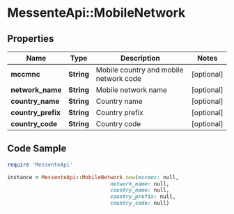 # MessenteApi::MobileNetwork

## Properties

Name | Type | Description | Notes
------------ | ------------- | ------------- | -------------
**mccmnc** | **String** | Mobile country and mobile network code | [optional] 
**network_name** | **String** | Mobile network name | [optional] 
**country_name** | **String** | Country name | [optional] 
**country_prefix** | **String** | Country prefix | [optional] 
**country_code** | **String** | Country code | [optional] 

## Code Sample

```ruby
require 'MessenteApi'

instance = MessenteApi::MobileNetwork.new(mccmnc: null,
                                 network_name: null,
                                 country_name: null,
                                 country_prefix: null,
                                 country_code: null)
```



